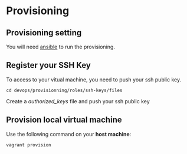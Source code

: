 Provisioning
============

Provisioning setting
--------------------
You will need [ansible](http://docs.ansible.com/intro_installation.html#latest-releases-via-apt-ubuntu) to run the provisioning.

Register your SSH Key
---------------------

To access to your vitual machine, you need to push your ssh public key.

```
cd devops/provisionning/roles/ssh-keys/files
```

Create a _authorized_keys_ file and push your ssh public key


Provision local virtual machine
-------------------------------
Use the following command on your **host machine**:

```
vagrant provision
```
